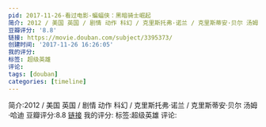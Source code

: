 ```yaml
---
pid: 2017-11-26-看过电影-蝙蝠侠：黑暗骑士崛起
简介: 2012 / 美国 英国 / 剧情 动作 科幻 / 克里斯托弗·诺兰 / 克里斯蒂安·贝尔 汤姆·哈迪
豆瓣评分: '8.8'
链接: https://movie.douban.com/subject/3395373/
创建时间: '2017-11-26 16:26:05'
我的评分:
标签: 超级英雄
评论:
tags: [douban]
categories: [timeline]
---
```

简介:2012 / 美国 英国 / 剧情 动作 科幻 / 克里斯托弗·诺兰 / 克里斯蒂安·贝尔 汤姆·哈迪
豆瓣评分:8.8
[链接](https://movie.douban.com/subject/3395373/)
我的评分:
标签:超级英雄
评论:

